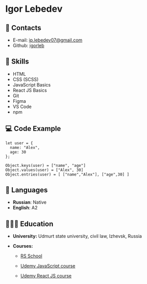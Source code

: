 # Igor Lebedev
## :bookmark: Contacts

- E-mail: [ip.lebedev07@gmail.com](mailto:ip.lebedev07@gmail.com)
- Github: [igorleb](https://github.com/igorleb/)

## 📌 Skills

- HTML
- CSS (SCSS)
- JavaScript Basics
- React JS Basics
- Git
- Figma
- VS Code
- npm

## :computer: Code Example

```
let user = {
  name: "Alex",
  age: 30
};

Object.keys(user) = ["name", "age"]
Object.values(user) = ["Alex", 30]
Object.entries(user) = [ ["name","Alex"], ["age",30] ]

```

## 💬 Languages
- **Russian**: Native
- **English**: A2


## 👩🏼‍🎓 Education

- **University:** Udmurt state university, civil law, Izhevsk, Russia 

- **Courses:** 
  + [RS School](https://rs.school/index.html)
  
  + [Udemy JavaScript course](https://www.udemy.com/)

  + [Udemy React JS course](https://www.udemy.com/)
